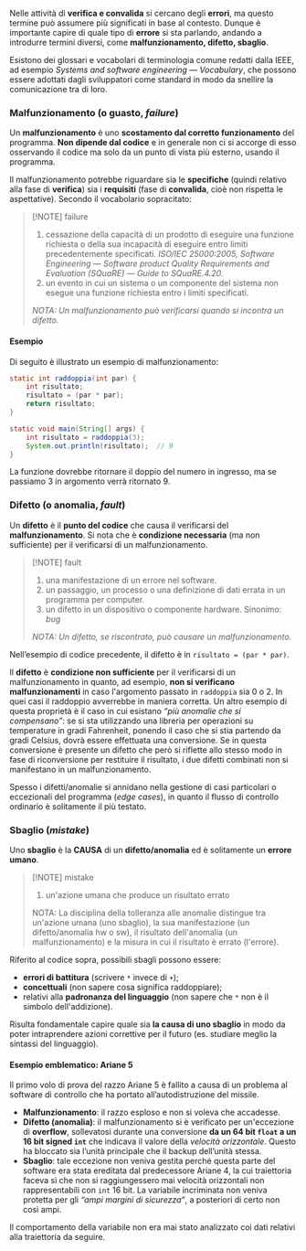 
Nelle attività di **verifica e convalida** si cercano degli **errori**, ma questo termine può assumere più significati in base al contesto. Dunque è importante capire di quale tipo di **errore** si sta parlando, andando a introdurre termini diversi, come **malfunzionamento, difetto, sbaglio**.

Esistono dei glossari e vocabolari di terminologia comune redatti dalla IEEE, ad esempio *Systems and software engineering — Vocabulary*, che possono essere adottati dagli sviluppatori come standard in modo da snellire la comunicazione tra di loro.


### Malfunzionamento (o guasto, *failure*)

Un **malfunzionamento** è uno **scostamento dal corretto funzionamento** del programma.
**Non dipende dal codice** e in generale non ci si accorge di esso osservando il codice ma solo da un punto di vista più esterno, usando il programma.

Il malfunzionamento potrebbe riguardare sia le **specifiche** (quindi relativo alla fase di **verifica**) sia i **requisiti** (fase di **convalida**, cioè non rispetta le aspettative). Secondo il vocabolario sopracitato:

> [!NOTE] failure
> 1. cessazione della capacità di un prodotto di eseguire una funzione richiesta o della sua incapacità di eseguire entro limiti precedentemente specificati.
>    _ISO/IEC 25000:2005, Software Engineering — Software product Quality Requirements and Evaluation (SQuaRE) — Guide to SQuaRE.4.20._
> 2. un evento in cui un sistema o un componente del sistema non esegue una funzione richiesta entro i limiti specificati.
>    
> _NOTA: Un malfunzionamento può verificarsi quando si incontra un difetto._

#### Esempio

Di seguito è illustrato un esempio di malfunzionamento:
```java
static int raddoppia(int par) {
    int risultato;
    risultato = (par * par);
    return risultato;
}

static void main(String[] args) {
    int risultato = raddoppia(3);
    System.out.println(risultato);  // 9
}
```

La funzione dovrebbe ritornare il doppio del numero in ingresso, ma se passiamo 3 in argomento verrà ritornato 9.


### Difetto (o anomalia, *fault*)

Un **difetto** è il **punto del codice** che causa il verificarsi del **malfunzionamento**.
Si nota che è **condizione necessaria** (ma non sufficiente) per il verificarsi di un malfunzionamento.

> [!NOTE] fault
> 1. una manifestazione di un errore nel software.
> 2. un passaggio, un processo o una definizione di dati errata in un programma per computer. 
> 3. un difetto in un dispositivo o componente hardware. Sinonimo: *bug*
>    
> _NOTA: Un difetto, se riscontrato, può causare un malfunzionamento._

Nell’esempio di codice precedente, il difetto è in `risultato = (par * par)`.

Il **difetto** è **condizione non sufficiente** per il verificarsi di un malfunzionamento in quanto, ad esempio, **non si verificano malfunzionamenti** in caso l'argomento passato in `raddoppia` sia 0 o 2. In quei casi il raddoppio avverrebbe in maniera corretta. 
Un altro esempio di questa proprietà è il caso in cui esistano _“più anomalie che si compensano”_: se si sta utilizzando una libreria per operazioni su temperature in gradi Fahrenheit, ponendo il caso che si stia partendo da gradi Celsius, dovrà essere effettuata una conversione. Se in questa conversione è presente un difetto che però si riflette allo stesso modo in fase di riconversione per restituire il risultato, i due difetti combinati non si manifestano in un malfunzionamento.

Spesso i difetti/anomalie si annidano nella gestione di casi particolari o eccezionali del programma (*edge cases*), in quanto il flusso di controllo ordinario è solitamente il più testato.


### Sbaglio (*mistake*)

Uno **sbaglio** è la **CAUSA** di un **difetto/anomalia** ed è solitamente un **errore umano**.

> [!NOTE] mistake
> 1. un'azione umana che produce un risultato errato  
> 
> NOTA: La disciplina della tolleranza alle anomalie distingue tra un'azione umana (uno sbaglio), la sua manifestazione (un difetto/anomalia hw o sw), il risultato dell'anomalia (un malfunzionamento) e la misura in cui il risultato è errato (l'errore).

Riferito al codice sopra, possibili sbagli possono essere:
- **errori di battitura** (scrivere `*` invece di `+`);
- **concettuali** (non sapere cosa significa raddoppiare);
- relativi alla **padronanza del linguaggio** (non sapere che `*` non è il simbolo dell'addizione).

Risulta fondamentale capire quale sia **la causa di uno sbaglio** in modo da poter intraprendere azioni correttive per il futuro (es. studiare meglio la sintassi del linguaggio).

#### Esempio emblematico: Ariane 5

Il primo volo di prova del razzo Ariane 5 è fallito a causa di un problema al software di controllo che ha portato all’autodistruzione del missile.
- **Malfunzionamento**: il razzo esploso e non si voleva che accadesse.
- **Difetto (anomalia)**: il malfunzionamento si è verificato per un'eccezione di **overflow**, sollevatosi durante una conversione **da un 64 bit `float` a un 16 bit signed `int`** che indicava il valore della *velocità orizzontale*. Questo ha bloccato sia l’unità principale che il backup dell’unità stessa.
- **Sbaglio**: tale eccezione non veniva gestita perché questa parte del software era stata ereditata dal predecessore Ariane 4, la cui traiettoria faceva sì che non si raggiungessero mai velocità orizzontali non rappresentabili con `int` 16 bit. La variabile incriminata non veniva protetta per gli _“ampi margini di sicurezza”_, a posteriori di certo non così ampi.

Il comportamento della variabile non era mai stato analizzato coi dati relativi alla traiettoria da seguire.